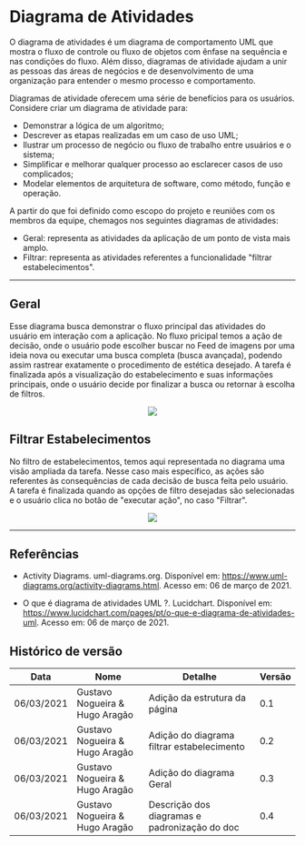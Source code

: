 # Diagrama de Atividades

O diagrama de atividades é um diagrama de comportamento UML que mostra o fluxo de controle ou fluxo de objetos com ênfase na sequência e nas condições do fluxo. Além disso, diagramas de atividade ajudam a unir as pessoas das áreas de negócios e de desenvolvimento de uma organização para entender o mesmo processo e comportamento.

Diagramas de atividade oferecem uma série de benefícios para os usuários. Considere criar um diagrama de atividade para:

- Demonstrar a lógica de um algoritmo;
- Descrever as etapas realizadas em um caso de uso UML;
- Ilustrar um processo de negócio ou fluxo de trabalho entre usuários e o sistema;
- Simplificar e melhorar qualquer processo ao esclarecer casos de uso complicados;
- Modelar elementos de arquitetura de software, como método, função e operação.

A partir do que foi definido como escopo do projeto e reuniões com os membros da equipe, chemagos nos seguintes diagramas de atividades:

- Geral: representa as atividades da aplicação de um ponto de vista mais amplo.
- Filtrar: representa as atividades referentes a funcionalidade "filtrar estabelecimentos".

----
## Geral
Esse diagrama busca demonstrar o fluxo principal das atividades do usuário em interação com a aplicação. No fluxo pricipal temos a ação de decisão, onde o usuário pode escolher buscar no Feed de imagens por uma ideia nova ou executar uma busca completa (busca avançada), podendo assim rastrear exatamente o procedimento de estética desejado. A tarefa é finalizada após a visualização do estabelecimento e suas informações principais, onde o usuário decide por finalizar a busca ou retornar à escolha de filtros.

<p align="center">
    <img src="../imagens/diagrama_geral.png">
</p>

## Filtrar Estabelecimentos
No filtro de estabelecimentos, temos aqui representada no diagrama uma visão ampliada da tarefa. Nesse caso mais específico, as ações são referentes às consequências de cada decisão de busca feita pelo usuário. A tarefa é finalizada quando as opções de filtro desejadas são selecionadas e o usuário clica no botão de "executar ação", no caso "Filtrar".

<p align="center">
    <img src="../imagens/diagrama_atividades_filtrar.png">
</p>

----
## Referências

- Activity Diagrams. uml-diagrams.org. Disponível em: <https://www.uml-diagrams.org/activity-diagrams.html>. Acesso em: 06 de março de 2021.

- O que é diagrama de atividades UML ?. Lucidchart. Disponível em: <https://www.lucidchart.com/pages/pt/o-que-e-diagrama-de-atividades-uml>. Acesso em: 06 de março de 2021.

## Histórico de versão

|    Data    |              Nome              |               Detalhe                         | Versão |
|------------|--------------------------------|-----------------------------------------------|--------|
| 06/03/2021 | Gustavo Nogueira & Hugo Aragão | Adição da estrutura da página                 |   0.1  |
| 06/03/2021 | Gustavo Nogueira & Hugo Aragão | Adição do diagrama filtrar estabelecimento    |   0.2  |
| 06/03/2021 | Gustavo Nogueira & Hugo Aragão | Adição do diagrama Geral                      |   0.3  |
| 06/03/2021 | Gustavo Nogueira & Hugo Aragão | Descrição dos diagramas e padronização do doc |   0.4  |